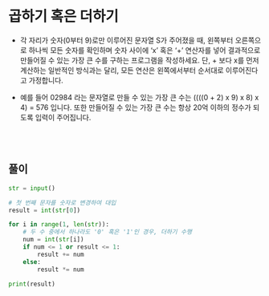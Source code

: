 # 곱하기 혹은 더하기

- 각 자리가 숫자(0부터 9)로만 이루어진 문자열 S가 주어졌을 때, 왼쪽부터 오른쪽으로 하나씩 모든 숫자를 확인하며 숫자 사이에 ‘x’ 혹은 ‘+’ 연산자를 넣어 결과적으로 만들어질 수 있는 가장 큰 수를 구하는 프로그램을 작성하세요. 단, + 보다 x를 먼저 계산하는 일반적인 방식과는 달리, 모든 연산은 왼쪽에서부터 순서대로 이루어진다고 가정합니다.

- 예를 들어 02984 라는 문자열로 만들 수 있는 가장 큰 수는 ((((0 + 2) x 9) x 8) x 4) = 576 입니다. 또한 만들어질 수 있는 가장 큰 수는 항상 20억 이하의 정수가 되도록 입력이 주어집니다.

<br></br>

## 풀이

```python
str = input()

# 첫 번째 문자를 숫자로 변경하여 대입
result = int(str[0])

for i in range(1, len(str)):
	# 두 수 중에서 하나라도 '0' 혹은 '1'인 경우, 더하기 수행
	num = int(str[i])
	if num <= 1 or result <= 1:
		result += num
	else:
		result *= num

print(result)
```
